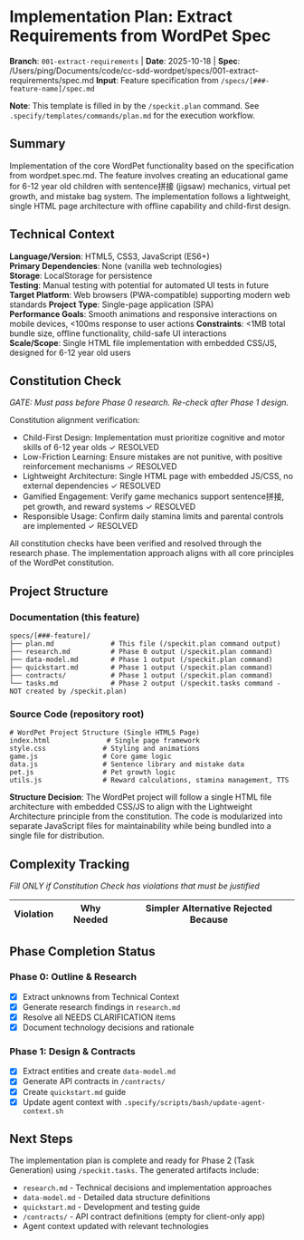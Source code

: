 # Implementation Plan: Extract Requirements from WordPet Spec

**Branch**: `001-extract-requirements` | **Date**: 2025-10-18 | **Spec**: /Users/ping/Documents/code/cc-sdd-wordpet/specs/001-extract-requirements/spec.md
**Input**: Feature specification from `/specs/[###-feature-name]/spec.md`

**Note**: This template is filled in by the `/speckit.plan` command. See `.specify/templates/commands/plan.md` for the execution workflow.

## Summary

Implementation of the core WordPet functionality based on the specification from wordpet.spec.md. The feature involves creating an educational game for 6-12 year old children with sentence拼接 (jigsaw) mechanics, virtual pet growth, and mistake bag system. The implementation follows a lightweight, single HTML page architecture with offline capability and child-first design.

## Technical Context

**Language/Version**: HTML5, CSS3, JavaScript (ES6+)  
**Primary Dependencies**: None (vanilla web technologies)  
**Storage**: LocalStorage for persistence  
**Testing**: Manual testing with potential for automated UI tests in future  
**Target Platform**: Web browsers (PWA-compatible) supporting modern web standards
**Project Type**: Single-page application (SPA)  
**Performance Goals**: Smooth animations and responsive interactions on mobile devices, <100ms response to user actions
**Constraints**: <1MB total bundle size, offline functionality, child-safe UI interactions  
**Scale/Scope**: Single HTML file implementation with embedded CSS/JS, designed for 6-12 year old users

## Constitution Check

*GATE: Must pass before Phase 0 research. Re-check after Phase 1 design.*

Constitution alignment verification:
- Child-First Design: Implementation must prioritize cognitive and motor skills of 6-12 year olds ✓ RESOLVED
- Low-Friction Learning: Ensure mistakes are not punitive, with positive reinforcement mechanisms ✓ RESOLVED
- Lightweight Architecture: Single HTML page with embedded JS/CSS, no external dependencies ✓ RESOLVED
- Gamified Engagement: Verify game mechanics support sentence拼接, pet growth, and reward systems ✓ RESOLVED
- Responsible Usage: Confirm daily stamina limits and parental controls are implemented ✓ RESOLVED

All constitution checks have been verified and resolved through the research phase. The implementation approach aligns with all core principles of the WordPet constitution.

## Project Structure

### Documentation (this feature)

```
specs/[###-feature]/
├── plan.md              # This file (/speckit.plan command output)
├── research.md          # Phase 0 output (/speckit.plan command)
├── data-model.md        # Phase 1 output (/speckit.plan command)
├── quickstart.md        # Phase 1 output (/speckit.plan command)
├── contracts/           # Phase 1 output (/speckit.plan command)
└── tasks.md             # Phase 2 output (/speckit.tasks command - NOT created by /speckit.plan)
```

### Source Code (repository root)

```
# WordPet Project Structure (Single HTML5 Page)
index.html              # Single page framework
style.css              # Styling and animations
game.js                # Core game logic
data.js                # Sentence library and mistake data
pet.js                 # Pet growth logic
utils.js               # Reward calculations, stamina management, TTS
```

**Structure Decision**: The WordPet project will follow a single HTML file architecture with embedded CSS/JS to align with the Lightweight Architecture principle from the constitution. The code is modularized into separate JavaScript files for maintainability while being bundled into a single file for distribution.

## Complexity Tracking

*Fill ONLY if Constitution Check has violations that must be justified*

| Violation | Why Needed | Simpler Alternative Rejected Because |
|-----------|------------|-------------------------------------|

## Phase Completion Status

### Phase 0: Outline & Research
- [x] Extract unknowns from Technical Context
- [x] Generate research findings in `research.md`
- [x] Resolve all NEEDS CLARIFICATION items
- [x] Document technology decisions and rationale

### Phase 1: Design & Contracts  
- [x] Extract entities and create `data-model.md`
- [x] Generate API contracts in `/contracts/` 
- [x] Create `quickstart.md` guide
- [x] Update agent context with `.specify/scripts/bash/update-agent-context.sh`

## Next Steps

The implementation plan is complete and ready for Phase 2 (Task Generation) using `/speckit.tasks`. The generated artifacts include:

- `research.md` - Technical decisions and implementation approaches
- `data-model.md` - Detailed data structure definitions
- `quickstart.md` - Development and testing guide
- `/contracts/` - API contract definitions (empty for client-only app)
- Agent context updated with relevant technologies